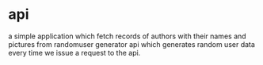 # api
a simple application which fetch records of authors with their names and pictures from randomuser generator api which generates random user data every time we issue a request to the api.
